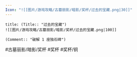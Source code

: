 ```yaml
---
Icon: "![[图片/游戏攻略/古墓丽影/暗影/奖杯/过去的宝藏.png|30]]"
---
```

```ad-common-bronze-trophy
title: (Title:: "过去的宝藏")
![[图片/游戏攻略/古墓丽影/暗影/奖杯/过去的宝藏.png|100]]

(Comment:: "破解 1 座独石碑")
```

#古墓丽影/暗影/奖杯 #奖杯 #奖杯/铜
